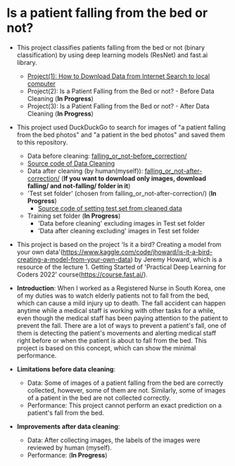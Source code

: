 #  Is a patient falling from the bed or not?

- This project classifies patients falling from the bed or not (binary classification) by using deep learning models (ResNet) and fast.ai library. 
  - [Project(1): How to Download Data from Internet Search to local computer](https://github.com/positive235/patient-falling-binary-classification/blob/main/Is_patient_falling_how_to_download_data.ipynb) 
  - Project(2): Is a Patient Falling from the Bed or not? - Before Data Cleaning (**In Progress**)
  - Project(3): Is a Patient Falling from the Bed or not? - After Data Cleaning (**In Progress**)
  
- This project used DuckDuckGo to search for images of "a patient falling from the bed photos" and "a patient in the bed photos" and saved them to this repository.
  - Data before cleaning: [falling_or_not-before_correction/](https://github.com/positive235/patient-falling-binary-classification/tree/main/falling_or_not-before_correction)
  - [Source code of Data Cleaning](https://colab.research.google.com/drive/1nHBV4XItcmBJf0S8EcL62nmqHuoKq0jy?usp=share_link)
  - Data after cleaning (by human(myself)): [falling_or_not-after-correction/](https://github.com/positive235/patient-falling-binary-classification/tree/main/falling_or_not-after_correction) (**If you want to download only images, download falling/ and not-falling/ folder in it**)
  - 'Test set folder' (chosen from falling_or_not-after-correction/) (**In Progress**)
    - [Source code of setting test set from cleaned data](https://colab.research.google.com/drive/1uFIkJTM9C4O_InxwKopGQhtCiEHj24ny?usp=share_link)
  - Training set folder (**In Progress**)
    - 'Data before cleaning' excluding images in Test set folder
    - 'Data after cleaning excluding' images in Test set folder 

- This project is based on the project 'Is it a bird? Creating a model from your own data'(https://www.kaggle.com/code/jhoward/is-it-a-bird-creating-a-model-from-your-own-data) by Jeremy Howard, which is a resource of the lecture 1. Getting Started of 'Practical Deep Learning for Coders 2022' course(https://course.fast.ai/).

- **Introduction**:
  When I worked as a Registered Nurse in South Korea, one of my duties was to watch elderly patients not to fall from the bed, which can cause a mild injury up to death. The fall accident can happen anytime while a medical staff is working with other tasks for a while, even though the medical staff has been paying attention to the patient to prevent the fall. There are a lot of ways to prevent a patient's fall, one of them is detecting the patient's movements and alerting medical staff right before or when the patient is about to fall from the bed. This project is based on this concept, which can show the minimal performance.

- **Limitations before data cleaning**: 
  - Data: Some of images of a patient falling from the bed are correctly collected, however, some of them are not. Similarly, some of images of a patient in the bed are not collected correctly.
  - Performance: This project cannot perform an exact prediction on a patient's fall from the bed. 

- **Improvements after data cleaning**:
  - Data: After collecting images, the labels of the images were reviewed by human (myself).
  - Performance: (**In Progress**)
